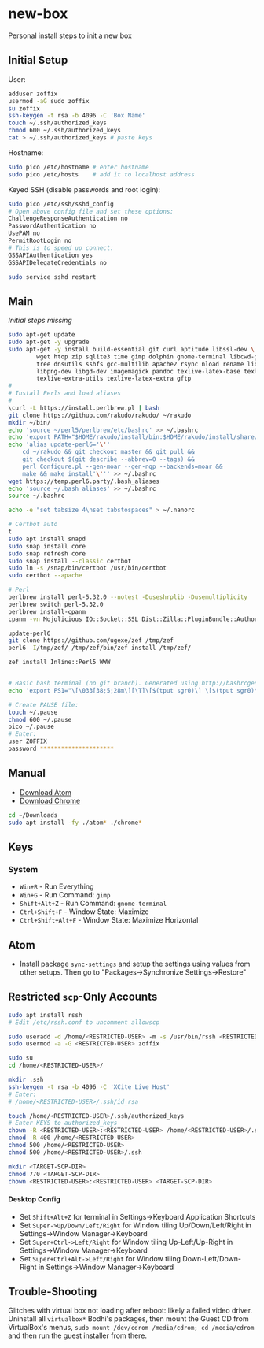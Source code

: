 # new-box
Personal install steps to init a new box

## Initial Setup

User:

```bash
adduser zoffix
usermod -aG sudo zoffix
su zoffix
ssh-keygen -t rsa -b 4096 -C 'Box Name'
touch ~/.ssh/authorized_keys
chmod 600 ~/.ssh/authorized_keys
cat > ~/.ssh/authorized_keys # paste keys
```

Hostname:

```bash
sudo pico /etc/hostname # enter hostname
sudo pico /etc/hosts    # add it to localhost address
```

Keyed SSH (disable passwords and root login):

```bash
sudo pico /etc/ssh/sshd_config
# Open above config file and set these options:
ChallengeResponseAuthentication no
PasswordAuthentication no
UsePAM no
PermitRootLogin no
# This is to speed up connect:
GSSAPIAuthentication yes
GSSAPIDelegateCredentials no
```

```bash
sudo service sshd restart
```

## Main

*Initial steps missing*

```bash
sudo apt-get update
sudo apt-get -y upgrade
sudo apt-get -y install build-essential git curl aptitude libssl-dev \
        wget htop zip sqlite3 time gimp dolphin gnome-terminal libcwd-guard-perl \
        tree dnsutils sshfs gcc-multilib apache2 rsync nload rename libreoffice  \
        libpng-dev libgd-dev imagemagick pandoc texlive-latex-base texlive-fonts-recommended \
        texlive-extra-utils texlive-latex-extra gftp
#
# Install Perls and load aliases
#
\curl -L https://install.perlbrew.pl | bash
git clone https://github.com/rakudo/rakudo/ ~/rakudo
mkdir ~/bin/
echo 'source ~/perl5/perlbrew/etc/bashrc' >> ~/.bashrc
echo 'export PATH="$HOME/rakudo/install/bin:$HOME/rakudo/install/share/perl6/site/bin:$HOME:/bin:$PATH"' >> ~/.bashrc
echo 'alias update-perl6='\''
    cd ~/rakudo && git checkout master && git pull &&
    git checkout $(git describe --abbrev=0 --tags) &&
    perl Configure.pl --gen-moar --gen-nqp --backends=moar &&
    make && make install'\''' >> ~/.bashrc
wget https://temp.perl6.party/.bash_aliases
echo 'source ~/.bash_aliases' >> ~/.bashrc
source ~/.bashrc

echo -e "set tabsize 4\nset tabstospaces" > ~/.nanorc

# Certbot auto
t
sudo apt install snapd
sudo snap install core
sudo snap refresh core
sudo snap install --classic certbot
sudo ln -s /snap/bin/certbot /usr/bin/certbot
sudo certbot --apache

# Perl
perlbrew install perl-5.32.0 --notest -Duseshrplib -Dusemultiplicity
perlbrew switch perl-5.32.0
perlbrew install-cpanm
cpanm -vn Mojolicious IO::Socket::SSL Dist::Zilla::PluginBundle::Author::ZOFFIX Dist::Zilla::Plugin::Git::Contributors

update-perl6
git clone https://github.com/ugexe/zef /tmp/zef
perl6 -I/tmp/zef/ /tmp/zef/bin/zef install /tmp/zef/

zef install Inline::Perl5 WWW


# Basic bash terminal (no git branch). Generated using http://bashrcgenerator.com/
echo 'export PS1="\[\033[38;5;28m\][\T]\[$(tput sgr0)\] \[$(tput sgr0)\]\[\033[38;5;183m\]\u\[$(tput sgr0)\]\[\033[38;5;11m\]@\[$(tput sgr0)\]\[\033[38;5;70m\]\h\[$(tput sgr0)\]\[\033[38;5;7m\]:\[$(tput sgr0)\]\[\033[38;5;226m\]\w\[$(tput sgr0)\] \[$(tput sgr0)\]\[\033[38;5;198m\]\\$\[$(tput sgr0)\] \[$(tput sgr0)\]"' >> ~/.bashrc

# Create PAUSE file:
touch ~/.pause
chmod 600 ~/.pause
pico ~/.pause
# Enter:
user ZOFFIX
password *********************
```

## Manual

- [Download Atom](https://atom.io/)
- [Download Chrome](https://www.google.ca/chrome/)

```bash
cd ~/Downloads
sudo apt install -fy ./atom* ./chrome*
```

## Keys

### System

- `Win+R` - Run Everything
- `Win+G` - Run Command: `gimp`
- `Shift+Alt+Z` - Run Command: `gnome-terminal`
- `Ctrl+Shift+F` - Window State: Maximize
- `Ctrl+Shift+Alt+F` - Window State: Maximize Horizontal

## Atom

- Install package `sync-settings` and setup the settings using values from other setups. Then go to "Packages→Synchronize Settings→Restore"

## Restricted `scp`-Only Accounts

```bash
sudo apt install rssh
# Edit /etc/rssh.conf to uncomment allowscp

sudo useradd -d /home/<RESTRICTED-USER> -m -s /usr/bin/rssh <RESTRICTED-USER>
sudo usermod -a -G <RESTRICTED-USER> zoffix

sudo su
cd /home/<RESTRICTED-USER>/

mkdir .ssh
ssh-keygen -t rsa -b 4096 -C 'XCite Live Host'
# Enter:
# /home/<RESTRICTED-USER>/.ssh/id_rsa

touch /home/<RESTRICTED-USER>/.ssh/authorized_keys
# Enter KEYS to authorized_keys
chown -R <RESTRICTED-USER>:<RESTRICTED-USER> /home/<RESTRICTED-USER>/.ssh
chmod -R 400 /home/<RESTRICTED-USER>
chmod 500 /home/<RESTRICTED-USER>
chmod 500 /home/<RESTRICTED-USER>/.ssh

mkdir <TARGET-SCP-DIR>
chmod 770 <TARGET-SCP-DIR>
chown <RESTRICTED-USER>:<RESTRICTED-USER> <TARGET-SCP-DIR>
```

#### Desktop Config

* Set `Shift+Alt+Z` for terminal in Settings->Keyboard Application Shortcuts
* Set `Super->Up/Down/Left/Right` for Window tiling Up/Down/Left/Right in Settings->Window Manager->Keyboard
* Set `Super+Ctrl->Left/Right` for Window tiling Up-Left/Up-Right in Settings->Window Manager->Keyboard
* Set `Super+Ctrl+Alt->Left/Right` for Window tiling Down-Left/Down-Right in Settings->Window Manager->Keyboard


## Trouble-Shooting

Glitches with virtual box not loading after reboot: likely a failed video driver. Uninstall all `virtualbox*` Bodhi's packages, then mount the Guest CD from VirtualBox's menus, `sudo mount /dev/cdrom /media/cdrom; cd /media/cdrom` and then run the guest installer from there.
